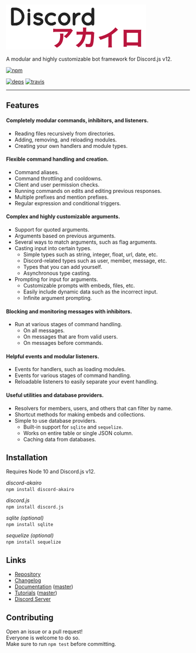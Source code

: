 [![logo](./da.png)](https://github.com/1Computer1/discord-akairo)

A modular and highly customizable bot framework for Discord.js v12.

[![npm](https://nodei.co/npm/discord-akairo.png?downloads=true)](https://nodei.co/npm/discord-akairo)

[![deps](https://david-dm.org/1computer1/discord-akairo.svg)](https://david-dm.org/1computer1/discord-akairo)
[![travis](https://travis-ci.org/1Computer1/discord-akairo.svg?branch=master)](https://travis-ci.org/1Computer1/discord-akairo)

-----

## Features

#### Completely modular commands, inhibitors, and listeners.

  - Reading files recursively from directories.
  - Adding, removing, and reloading modules.
  - Creating your own handlers and module types.

#### Flexible command handling and creation.

  - Command aliases.
  - Command throttling and cooldowns.
  - Client and user permission checks.
  - Running commands on edits and editing previous responses.
  - Multiple prefixes and mention prefixes.
  - Regular expression and conditional triggers.

#### Complex and highly customizable arguments.

  - Support for quoted arguments.
  - Arguments based on previous arguments.
  - Several ways to match arguments, such as flag arguments.
  - Casting input into certain types.
    - Simple types such as string, integer, float, url, date, etc.
    - Discord-related types such as user, member, message, etc.
    - Types that you can add yourself.
    - Asynchronous type casting.
  - Prompting for input for arguments.
    - Customizable prompts with embeds, files, etc.
    - Easily include dynamic data such as the incorrect input.
    - Infinite argument prompting.

#### Blocking and monitoring messages with inhibitors.

  - Run at various stages of command handling.
    - On all messages.
    - On messages that are from valid users.
    - On messages before commands.

#### Helpful events and modular listeners.

  - Events for handlers, such as loading modules.
  - Events for various stages of command handling.
  - Reloadable listeners to easily separate your event handling.

#### Useful utilities and database providers.

  - Resolvers for members, users, and others that can filter by name.
  - Shortcut methods for making embeds and collections.
  - Simple to use database providers.
    - Built-in support for `sqlite` and `sequelize`.
    - Works on entire table or single JSON column.
    - Caching data from databases.

## Installation

Requires Node 10 and Discord.js v12.  

*discord-akairo*  
`npm install discord-akairo`

*discord.js*  
`npm install discord.js`

*sqlite (optional)*  
`npm install sqlite`

*sequelize (optional)*  
`npm install sequelize`

## Links

- [Repository](https://github.com/1Computer1/discord-akairo)  
- [Changelog](https://github.com/1Computer1/discord-akairo/releases)  
- [Documentation](https://1computer1.github.io/discord-akairo/) ([master](https://1computer1.github.io/discord-akairo/master))  
- [Tutorials](https://1computer1.gitbooks.io/akairo-tutorials/) ([master](https://1computer1.gitbooks.io/akairo-tutorials/v/formaster/))  
- [Discord Server](https://discord.gg/arTauDY)  

## Contributing

Open an issue or a pull request!  
Everyone is welcome to do so.  
Make sure to run `npm test` before committing.  
